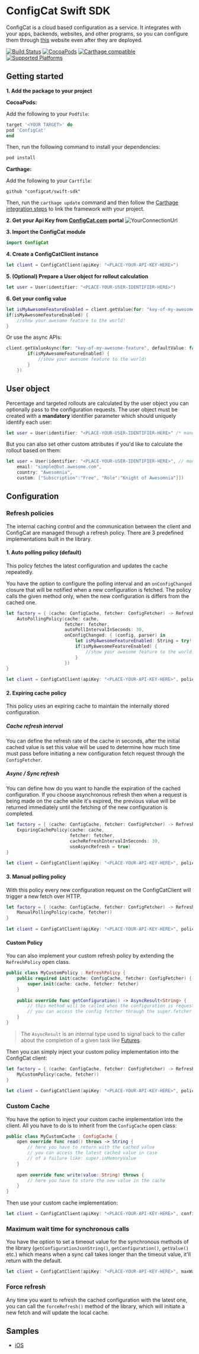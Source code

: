 # ConfigCat Swift SDK
ConfigCat is a cloud based configuration as a service. It integrates with your apps, backends, websites, 
and other programs, so you can configure them through [this](https://configcat.com) website even after they are deployed.

[![Build Status](https://travis-ci.org/configcat/swift-sdk.svg?branch=master)](https://travis-ci.org/configcat/swift-sdk)
[![CocoaPods](https://img.shields.io/cocoapods/v/ConfigCat.svg)](https://cocoapods.org/pods/ConfigCat)
[![Carthage compatible](https://img.shields.io/badge/Carthage-compatible-4BC51D.svg?style=flat)](https://github.com/Carthage/Carthage)
[![Supported Platforms](https://img.shields.io/cocoapods/p/ConfigCat.svg?style=flat)](https://configcat.com/Docs#client-libs-ios)

## Getting started

**1. Add the package to your project**

**CocoaPods:**

Add the following to your `Podfile`:
```ruby
target '<YOUR TARGET>' do
pod 'ConfigCat'
end
```
Then, run the following command to install your dependencies:
```bash
pod install
```

**Carthage:**

Add the following to your `Cartfile`:
```
github "configcat/swift-sdk"
```
Then, run the `carthage update` command and then follow the [Carthage integration steps](https://github.com/Carthage/Carthage#getting-started) to link the framework with your project.

**2. Get your Api Key from [ConfigCat.com](https://configcat.com) portal**
![YourConnectionUrl](https://raw.githubusercontent.com/ConfigCat/java-sdk/master/media/readme01.png  "ApiKey")

**3. Import the ConfigCat module**
```swift
import ConfigCat
```
**4. Create a ConfigCatClient instance**
```swift
let client = ConfigCatClient(apiKey: "<PLACE-YOUR-API-KEY-HERE>")
```
**5. (Optional) Prepare a User object for rollout calculation**
```swift
let user = User(identifier: "<PLACE-YOUR-USER-IDENTIFIER-HERE>")
```
**6. Get your config value**
```swift
let isMyAwesomeFeatureEnabled = client.getValue(for: "key-of-my-awesome-feature", defaultValue: false, user: user)
if(isMyAwesomeFeatureEnabled) {
    //show your awesome feature to the world!
}
```
Or use the async APIs:
```swift
client.getValueAsync(for: "key-of-my-awesome-feature", defaultValue: false, completion: { isMyAwesomeFeatureEnabled in
        if(isMyAwesomeFeatureEnabled) {
            //show your awesome feature to the world!
        }
    })
```
## User object
Percentage and targeted rollouts are calculated by the user object you can optionally pass to the configuration requests.
The user object must be created with a **mandatory** identifier parameter which should uniquely identify each user:
```swift
let user = User(identifier: "<PLACE-YOUR-USER-IDENTIFIER-HERE>" /* mandatory */)
```
But you can also set other custom attributes if you'd like to calculate the rollout based on them:
```swift
let user = User(identifier: "<PLACE-YOUR-USER-IDENTIFIER-HERE>", // mandatory
    email: "simple@but.awesome.com", 
    country: "Awesomnia", 
    custom: ["Subscription":"Free", "Role":"Knight of Awesomnia"]])
```
## Configuration
### Refresh policies
The internal caching control and the communication between the client and ConfigCat are managed through a refresh policy. There are 3 predefined implementations built in the library.
#### 1. Auto polling policy (default)
This policy fetches the latest configuration and updates the cache repeatedly. 

You have the option to configure the polling interval and an `onConfigChanged` closure that will be notified when a new configuration is fetched. The policy calls the given method only, when the new configuration is differs from the cached one.
```swift
let factory = { (cache: ConfigCache, fetcher: ConfigFetcher) -> RefreshPolicy in
    AutoPollingPolicy(cache: cache,
                      fetcher: fetcher,
                      autoPollIntervalInSeconds: 30,
                      onConfigChanged: { (config, parser) in
                          let isMyAwesomeFeatureEnabled: String = try! parser.parseValue(for: "key-of-my-awesome-feature", json: configString)
                          if(isMyAwesomeFeatureEnabled) {
                              //show your awesome feature to the world!
                          }
                      })
}
        
let client = ConfigCatClient(apiKey: "<PLACE-YOUR-API-KEY-HERE>", policyFactory: factory)
```

#### 2. Expiring cache policy
This policy uses an expiring cache to maintain the internally stored configuration. 
##### Cache refresh interval 
You can define the refresh rate of the cache in seconds, 
after the initial cached value is set this value will be used to determine how much time must pass before initiating a new configuration fetch request through the `ConfigFetcher`.
##### Async / Sync refresh
You can define how do you want to handle the expiration of the cached configuration. If you choose asynchronous refresh then 
when a request is being made on the cache while it's expired, the previous value will be returned immediately 
until the fetching of the new configuration is completed.
```swift
let factory = { (cache: ConfigCache, fetcher: ConfigFetcher) -> RefreshPolicy in
    ExpiringCachePolicy(cache: cache,
                        fetcher: fetcher,
                        cacheRefreshIntervalInSeconds: 30,
                        useAsyncRefresh = true)
}
        
let client = ConfigCatClient(apiKey: "<PLACE-YOUR-API-KEY-HERE>", policyFactory: factory)
```

#### 3. Manual polling policy
With this policy every new configuration request on the ConfigCatClient will trigger a new fetch over HTTP.
```swift
let factory = { (cache: ConfigCache, fetcher: ConfigFetcher) -> RefreshPolicy in
    ManualPollingPolicy(cache, fetcher))
}
        
let client = ConfigCatClient(apiKey: "<PLACE-YOUR-API-KEY-HERE>", policyFactory: factory)
```

#### Custom Policy
You can also implement your custom refresh policy by extending the `RefreshPolicy` open class.
```swift
public class MyCustomPolicy : RefreshPolicy {
    public required init(cache: ConfigCache, fetcher: ConfigFetcher) {
        super.init(cache: cache, fetcher: fetcher)
    }
    
    public override func getConfiguration() -> AsyncResult<String> {
        // this method will be called when the configuration is requested from the ConfigCat client.
        // you can access the config fetcher through the super.fetcher and the internal cache via super.cache
    }
}
```
> The `AsyncResult` is an internal type used to signal back to the caller about the completion of a given task like [Futures](https://en.wikipedia.org/wiki/Futures_and_promises).

Then you can simply inject your custom policy implementation into the ConfigCat client:
```swift
let factory = { (cache: ConfigCache, fetcher: ConfigFetcher) -> RefreshPolicy in
    MyCustomPolicy(cache, fetcher))
}
        
let client = ConfigCatClient(apiKey: "<PLACE-YOUR-API-KEY-HERE>", policyFactory: factory)
```

### Custom Cache
You have the option to inject your custom cache implementation into the client. All you have to do is to inherit from the `ConfigCache` open class:
```swift
public class MyCustomCache : ConfigCache {
    open override func read() throws -> String {
        // here you have to return with the cached value
        // you can access the latest cached value in case 
        // of a failure like: super.inMemoryValue
    }
    
    open override func write(value: String) throws {
        // here you have to store the new value in the cache
    }
}
```
Then use your custom cache implementation:
```swift      
let client = ConfigCatClient(apiKey: "<PLACE-YOUR-API-KEY-HERE>", configCache: MyCustomCache())
```

### Maximum wait time for synchronous calls
You have the option to set a timeout value for the synchronous methods of the library (`getConfigurationJsonString()`, `getConfiguration()`, `getValue()` etc.) which means
when a sync call takes longer than the timeout value, it'll return with the default.
```swift      
let client = ConfigCatClient(apiKey: "<PLACE-YOUR-API-KEY-HERE>", maxWaitTimeForSyncCallsInSeconds: 5)
```

### Force refresh
Any time you want to refresh the cached configuration with the latest one, you can call the `forceRefresh()` method of the library,
which will initiate a new fetch and will update the local cache.

## Samples
* [iOS](https://github.com/configcat/swift-sdk/tree/master/samples/ios)
